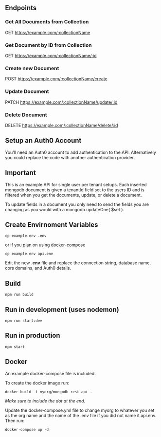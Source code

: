 ## Endpoints

### Get All Documents from Collection
GET https://example.com/:collectionName

### Get Document by ID from Collection
GET https://example.com/:collectionName/:id

### Create new Document
POST https://example.com/:collectionName/create

### Update Document
PATCH https://example.com/:collectionName/update/:id

### Delete Document
DELETE https://example.com/:collectionName/delete/:id

## Setup an Auth0 Account

You'll need an Auth0 account to add authentication to the API. Alternatively you could replace the code with another authentication provider.

## Important

This is an example API for single user per tenant setups. Each inserted mongodb document is given a tenantId field set to the users ID and is filtered when you get the documents, update, or delete a document.

To update fields in a document you only need to send the fields you are changing as you would with a mongodb.updateOne( $set ).

## Create Envirnoment Variables

```console
cp example.env .env
```

or if you plan on using docker-compose
```console
cp example.env api.env
```

Edit the new **.env** file and replace the connection string, database name, cors domains, and Auth0 details.

## Build

```
npm run build
```

## Run in development (uses nodemon)

```
npm run start:dev
```

## Run in production

```
npm start
```

## Docker

An example docker-compose file is included. 

To create the docker image run:

```
docker build -t myorg/mongodb-rest-api .
```
*Make sure to include the dot at the end.*

Update the docker-compose.yml file to change myorg to whatever you set as the org name and the name of the .env file if you did not name it api.env. Then run:

```
docker-compose up -d
```
